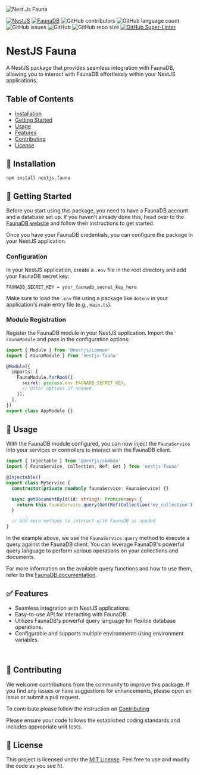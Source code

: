 ![Nest.Js Fauna](https://github.com/nyomansunima/nestjs-fauna/assets/54091887/fddd548e-d5c3-46ac-8ce0-7ef49a1664e0)

<!-- Shields -->

[![NestJS](https://img.shields.io/badge/nestjs-%23E0234E.svg?style=flat&logo=nestjs&logoColor=white)](https://nestjs.com/)
[![FaunaDB](https://img.shields.io/badge/fauna%20db-%234AB27B.svg?style=flat&logo=fauna&logoColor=white)](https://fauna.com/)
![GitHub contributors](https://img.shields.io/github/contributors/nyomansunima/nestjs-fauna)
![GitHub language count](https://img.shields.io/github/languages/count/nyomansunima/nestjs-fauna)
![GitHub issues](https://img.shields.io/github/issues/nyomansunima/nestjs-fauna)
![GitHub](https://img.shields.io/github/license/nyomansunima/nestjs-fauna)
![GitHub repo size](https://img.shields.io/github/repo-size/nyomansunima/nestjs-fauna)
[![GitHub Super-Linter](https://github.com/nyomansunima/nestjs-fauna/actions/workflows/linter.yml/badge.svg)](https://github.com/marketplace/actions/super-linter)

# NestJS Fauna

A NestJS package that provides seamless integration with FaunaDB, allowing you to interact with FaunaDB effortlessly within your NestJS applications.

## Table of Contents

- [Installation](#installation)
- [Getting Started](#getting-started)
- [Usage](#usage)
- [Features](#features)
- [Contributing](#contributing)
- [License](#license)

## 🚀 Installation

```bash
npm install nestjs-fauna
```

## 🤖 Getting Started

Before you start using this package, you need to have a FaunaDB account and a database set up. If you haven't already done this, head over to the [FaunaDB website](https://fauna.com/) and follow their instructions to get started.

Once you have your FaunaDB credentials, you can configure the package in your NestJS application.

### Configuration

In your NestJS application, create a `.env` file in the root directory and add your FaunaDB secret key:

```dotenv
FAUNADB_SECRET_KEY = your_faunadb_secret_key_here
```

Make sure to load the `.env` file using a package like `dotenv` in your application's main entry file (e.g., `main.ts`).

### Module Registration

Register the FaunaDB module in your NestJS application. Import the `FaunaModule` and pass in the configuration options:

```typescript
import { Module } from '@nestjs/common'
import { FaunaModule } from 'nestjs-fauna'

@Module({
  imports: [
    FaunaModule.forRoot({
      secret: process.env.FAUNADB_SECRET_KEY,
      // Other options if needed
    }),
  ],
})
export class AppModule {}
```

## 🏀 Usage

With the FaunaDB module configured, you can now inject the `FaunaService` into your services or controllers to interact with the FaunaDB client.

```typescript
import { Injectable } from '@nestjs/common'
import { FaunaService, Collection, Ref, Get } from 'nestjs-fauna'

@Injectable()
export class MyService {
  constructor(private readonly faunaService: FaunaService) {}

  async getDocumentById(id: string): Promise<any> {
    return this.faunaService.query(Get(Ref(Collection('my_collection'), id)))
  }

  // Add more methods to interact with FaunaDB as needed
}
```

In the example above, we use the `FaunaService.query` method to execute a query against the FaunaDB client. You can leverage FaunaDB's powerful query language to perform various operations on your collections and documents.

For more information on the available query functions and how to use them, refer to the [FaunaDB documentation](https://docs.fauna.com/fauna/current/start/cloud).

## ✅ Features

- Seamless integration with NestJS applications.
- Easy-to-use API for interacting with FaunaDB.
- Utilizes FaunaDB's powerful query language for flexible database operations.
- Configurable and supports multiple environments using environment variables.

<br/>

## 🩷 Contributing

We welcome contributions from the community to improve this package. If you find any issues or have suggestions for enhancements, please open an issue or submit a pull request.

To contribute please follow the instruction on [Contributing](CONTRIBUTING.md)

Please ensure your code follows the established coding standards and includes appropriate unit tests.

## 🪪 License

This project is licensed under the [MIT License](LICENSE). Feel free to use and modify the code as you see fit.
